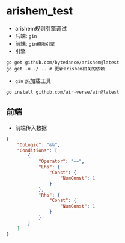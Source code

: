 # arishem_test
- arishem规则引擎调试
- 后端: `gin`
- 前端: `gin模版引擎`
- 引擎
```shell
go get github.com/bytedance/arishem@latest
go get -u ./... # 更新arishem相关的依赖
```
- `gin` 热加载工具
```shell
go install github.com/air-verse/air@latest
```
## 前端
- 前端传入数据
```json
{
    "OpLogic": "&&",
    "Conditions": [
        {
            "Operator": "==",
            "Lhs": {
                "Const": {
                    "NumConst": 1
                }
            },
            "Rhs": {
                "Const": {
                    "NumConst": 1
                }
            }
        }
    ]
}
```